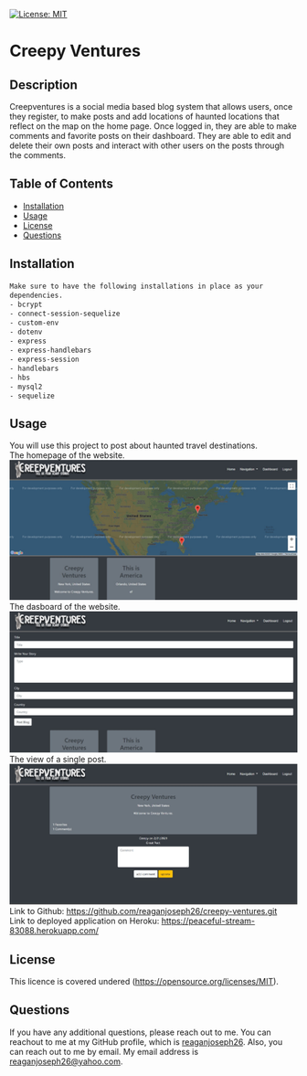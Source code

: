 [![License: MIT](https://img.shields.io/badge/License-MIT-yellow.svg)]()

  # Creepy Ventures 

  ## Description
  Creepventures is a social media based blog system that allows users, once they register, to make posts and add locations of haunted locations that reflect on the map on the home page. Once logged in, they are able to make comments and favorite posts on their dashboard. They are able to edit and delete their own posts and interact with other users on the posts through the comments.

  ## Table of Contents
  * [Installation](#installation)
  * [Usage](#usage)
  * [License](#license)
  * [Questions](#questions)
  

  ## Installation
    Make sure to have the following installations in place as your dependencies. 
    - bcrypt
    - connect-session-sequelize
    - custom-env
    - dotenv
    - express
    - express-handlebars
    - express-session
    - handlebars
    - hbs
    - mysql2
    - sequelize

  ## Usage
  You will use this project to post about haunted travel destinations. 
  </br>
  The homepage of the website.
  </br>
   ![ScreenShot](./public/images/homePage.jpg)
   </br>
  The dasboard of the website.
  </br>
   ![ScreenShot](./public/images/dashboard.jpg)
   </br>
  The view of a single post.
  </br>
   ![ScreenShot](./public/images/singlePost.jpg)
   </br>
  Link to Github: https://github.com/reaganjoseph26/creepy-ventures.git
  </br>
  Link to deployed application on Heroku: https://peaceful-stream-83088.herokuapp.com/

  ## License
  This licence is covered undered (https://opensource.org/licenses/MIT).
  

  ## Questions
  If you have any additional questions, please reach out to me. 
  You can reachout to me at my GitHub profile, which is [reaganjoseph26](https://github.com/reaganjoseph26).
  Also, you can reach out to me by email. My email address is reaganjoseph26@yahoo.com. 
  


